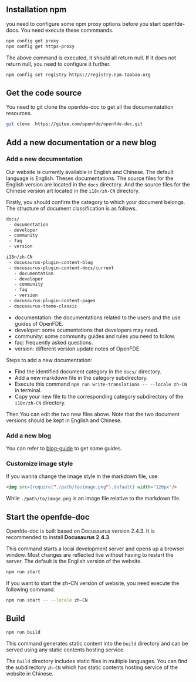 ## Installation npm

you need to configure some npm proxy options before you start openfde-docs. You need execute these commmands.

```bash
npm config get proxy
npm config get https-proxy
```

The above command is executed, it should all return null. If it does not return null, you need to configure it further.

```bash
npm config set registry https://registry.npm.taobao.org
```

## Get the code source

You need to git clone the openfde-doc to get all the documentatation resources.

```bash
git clone  https://gitee.com/openfde/openfde-doc.git
```

## Add a new documentation or a new blog

### Add a new documentation

Our website is currently available in English and Chinese. The default language is English. Theses documentations. The source files for the English version are located in the `docs` directory. And the source files for the Chinese version art located in the `i18n/zh-CN` directory.

Firstly, you should confirm the category to which your document belongs. The structure of document classification is as follows.

```bash
docs/
 - documentation
 - developer
 - community
 - faq
 - version

i18n/zh-CN
 - docusaurus-plugin-content-blog
 - docusaurus-plugin-content-docs/current
   - documentation
   - developer
   - community
   - faq
   - version
 - docusaurus-plugin-content-pages
 - docusaurus-theme-classic
```

- documentation: the documentations related to the users and the use guides of OpenFDE.
- developer: some ocumentations that developers may need.
- community: some community guides and rules you need to follow.
- faq: frequently asked questions.
- version: different version update notes of OpenFDE.

Steps to add a new documentation:

- Find the identified document category in the `docs/` directory.
- Add a new markdown file in the category subdirectory.
- Execute this command `npm run write-translations -- --locale zh-CN` in terminal.
- Copy your new file to the corresponding category subdirectory of the `i18n/zh-CN` directory.

Then You can edit the two new files above. Note that the two document versions should be kept in English and Chinese.

### Add a new blog

You can refer to [blog-guide](./blog-guide.md) to get some guides.

### Customize image style

If you wanna change the image style in the markdown file, use:

```html
<img src={require("./path/to/image.png").default} width="120px"/>
```

While `./path/to/image.png` is an image file relative to the markdown file.

## Start the openfde-doc

Openfde-doc is built based on Docusaurus version 2.4.3. It is recommended to install **Docusaurus 2.4.3**.

This command starts a local development server and opens up a browser window. Most changes are reflected live without having to restart the server. The default is the English version of the website.

```bash
npm run start
```

If you want to start the zh-CN version of website, you need execute the following command.

```bash
npm run start -- --locale zh-CN
```

## Build

```bash
npm run build
```

This command generates static content into the `build` directory and can be served using any static contents hosting service.

The `build` directory includes static files in multiple languages. You can find the subdirectory `zh-CN` which has static contents hosting service of the website in Chinese.
